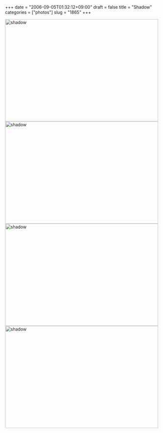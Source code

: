 +++
date = "2006-09-05T01:32:12+09:00"
draft = false
title = "Shadow"
categories = ["photos"]
slug = "1865"
+++

<a href="http://www.flickr.com/photos/h-b-k-r/233912476/" title="Photo Sharing"><img src="http://static.flickr.com/87/233912476_5e139e50f4.jpg" width="500" height="334" alt="shadow" /></a>
<a href="http://www.flickr.com/photos/h-b-k-r/233898342/" title="Photo Sharing"><img src="http://static.flickr.com/83/233898342_dfd0f46d8b.jpg" width="500" height="334" alt="shadow" /></a>
<a href="http://www.flickr.com/photos/h-b-k-r/233901866/" title="Photo Sharing"><img src="http://static.flickr.com/87/233901866_078df2e736.jpg" width="500" height="334" alt="shadow" /></a>
<a href="http://www.flickr.com/photos/h-b-k-r/233892096/" title="Photo Sharing"><img src="http://static.flickr.com/84/233892096_99058deb5a.jpg" width="500" height="334" alt="shadow" /></a>
